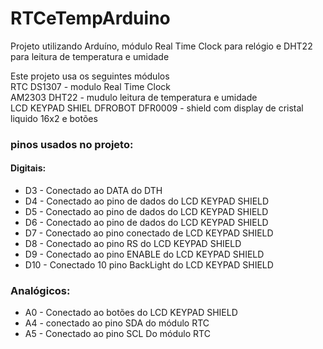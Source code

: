 # RTCeTempArduino  
Projeto utilizando Arduíno, módulo Real Time Clock para relógio e DHT22 para leitura de temperatura e umidade


Este projeto usa os seguintes módulos  
RTC DS1307 - modulo Real Time Clock  
AM2303 DHT22 - mudulo leitura de temperatura e umidade  
LCD KEYPAD SHIEL DFROBOT DFR0009 - shield com display de cristal liquido 16x2 e botões  

### pinos usados no projeto:  
#### Digitais:
- D3 - Conectado ao DATA do DTH  
- D4 - Conectado ao pino de dados do LCD KEYPAD SHIELD  
- D5 - Conectado ao pino de dados do LCD KEYPAD SHIELD  
- D6 - Conectado ao pino de dados do LCD KEYPAD SHIELD  
- D7 - Conectado ao pino conectado de LCD KEYPAD SHIELD  
- D8 - Conectado ao pino RS do LCD KEYPAD SHIELD  
- D9 - Conectado ao pino ENABLE do LCD KEYPAD SHIELD  
- D10 - Conectado 10 pino BackLight do LCD KEYPAD SHIELD  
 
 ### Analógicos:  
 - A0 - Conectado ao botões do LCD KEYPAD SHIELD  
 - A4 - conectado ao pino SDA do módulo RTC  
 - A5 - Conectado ao pino SCL Do módulo RTC  
